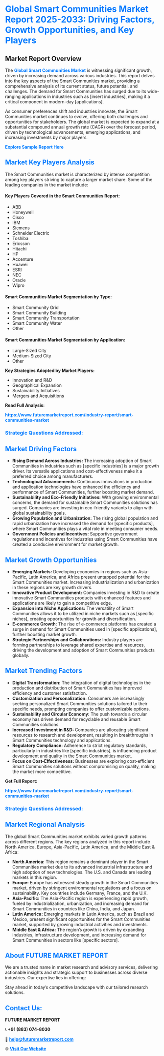 <h1 style="color: #007BFF;">Global Smart Communities Market Report 2025-2033: Driving Factors, Growth Opportunities, and Key Players</h1>

<section id="overview">
<h2>Market Report Overview</h2>
<p>The <a href="https://www.futuremarketreport.com/industry-report/smart-communities-market" style="color: #007BFF; text-decoration: none;"><strong>Global Smart Communities Market</strong></a> is witnessing significant growth, driven by increasing demand across various industries. This report delves into the key aspects of the Smart Communities market, providing a comprehensive analysis of its current status, future potential, and challenges. The demand for Smart Communities has surged due to its wide-ranging applications in industries such as [insert industries], making it a critical component in modern-day [applications].</p>
<p>As consumer preferences shift and industries innovate, the Smart Communities market continues to evolve, offering both challenges and opportunities for stakeholders. The global market is expected to expand at a substantial compound annual growth rate (CAGR) over the forecast period, driven by technological advancements, emerging applications, and increasing investments by major players.</p>
</section>

<section id="overview">
<p><a href="https://www.futuremarketreport.com/request-sample/reportId=96809" style="color: #007BFF; text-decoration: none;"><strong>Explore Sample Report Here</strong></a></p>
</section>

<section id="key-players">
<h2 style="color: #007BFF;">Market Key Players Analysis</h2>
<p>The Smart Communities market is characterized by intense competition among key players striving to capture a larger market share. Some of the leading companies in the market include:</p>
<h4>Key Players Covered in the Smart Communities Report:</h4>
<ul><li>ABB</li><li>Honeywell</li><li>Cisco</li><li>IBM</li><li>Siemens</li><li>Schneider Electric</li><li>Toshiba</li><li>Ericsson</li><li>Hitachi</li><li>HP</li><li>Accenture</li><li>Huawei</li><li>ESRI</li><li>NEC</li><li>Oracle</li><li>Wipro</li></ul>
<h4>Smart Communities Market Segmentation by Type:</h4>
<ul><li>Smart Community Grid</li><li>Smart Community Building</li><li>Smart Community Transportation</li><li>Smart Community Water</li><li>Other</li></ul>

<h4>Smart Communities Market Segmentation by Application:</h4>
<ul><li>Large-Sized City</li><li>Medium-Sized City</li><li>Other</li></ul>
<p><strong>Key Strategies Adopted by Market Players:</strong></p>
<ul>
<li>Innovation and R&D</li>
<li>Geographical Expansion</li>
<li>Sustainability Initiatives</li>
<li>Mergers and Acquisitions</li>
</ul>
</section>

<section>
<p><strong>Read Full Analysis: </strong></p><a href="https://www.futuremarketreport.com/industry-report/smart-communities-market" style="color: #007BFF; text-decoration: none;"><strong>https://www.futuremarketreport.com/industry-report/smart-communities-market</strong></a>
<h3 style="color: #007BFF;">Strategic Questions Addressed:</h3>
</section>

<section id="driving-factors">
<h2 style="color: #007BFF;">Market Driving Factors</h2>
<ul>
<li><strong>Rising Demand Across Industries:</strong> The increasing adoption of Smart Communities in industries such as [specific industries] is a major growth driver. Its versatile applications and cost-effectiveness make it a preferred choice among manufacturers.</li>
<li><strong>Technological Advancements:</strong> Continuous innovations in production and application technologies have enhanced the efficiency and performance of Smart Communities, further boosting market demand.</li>
<li><strong>Sustainability and Eco-Friendly Initiatives:</strong> With growing environmental concerns, the demand for sustainable Smart Communities solutions has surged. Companies are investing in eco-friendly variants to align with global sustainability goals.</li>
<li><strong>Growing Population and Urbanization:</strong> The rising global population and rapid urbanization have increased the demand for [specific products], where Smart Communities plays a vital role in meeting consumer needs.</li>
<li><strong>Government Policies and Incentives:</strong> Supportive government regulations and incentives for industries using Smart Communities have created a conducive environment for market growth.</li>
</ul>
</section>

<section id="growth-opportunities">
<h2 style="color: #007BFF;">Market Growth Opportunities</h2>
<ul>
<li><strong>Emerging Markets:</strong> Developing economies in regions such as Asia-Pacific, Latin America, and Africa present untapped potential for the Smart Communities market. Increasing industrialization and urbanization in these regions are key growth drivers.</li>
<li><strong>Innovative Product Development:</strong> Companies investing in R&D to create innovative Smart Communities products with enhanced features and applications are likely to gain a competitive edge.</li>
<li><strong>Expansion into Niche Applications:</strong> The versatility of Smart Communities allows it to be utilized in niche markets such as [specific niches], creating opportunities for growth and diversification.</li>
<li><strong>E-commerce Growth:</strong> The rise of e-commerce platforms has created a surge in demand for Smart Communities used in [specific applications], further boosting market growth.</li>
<li><strong>Strategic Partnerships and Collaborations:</strong> Industry players are forming partnerships to leverage shared expertise and resources, driving the development and adoption of Smart Communities products globally.</li>
</ul>
</section>

<section id="trending-factors">
<h2 style="color: #007BFF;">Market Trending Factors</h2>
<ul>
<li><strong>Digital Transformation:</strong> The integration of digital technologies in the production and distribution of Smart Communities has improved efficiency and customer satisfaction.</li>
<li><strong>Customization and Personalization:</strong> Consumers are increasingly seeking personalized Smart Communities solutions tailored to their specific needs, prompting companies to offer customizable options.</li>
<li><strong>Sustainability and Circular Economy:</strong> The push towards a circular economy has driven demand for recyclable and reusable Smart Communities solutions.</li>
<li><strong>Increased Investment in R&D:</strong> Companies are allocating significant resources to research and development, resulting in breakthroughs in Smart Communities technology and applications.</li>
<li><strong>Regulatory Compliance:</strong> Adherence to strict regulatory standards, particularly in industries like [specific industries], is influencing product development and quality in the Smart Communities market.</li>
<li><strong>Focus on Cost-Effectiveness:</strong> Businesses are exploring cost-efficient Smart Communities solutions without compromising on quality, making the market more competitive.</li>
</ul>
</section>

<section>
<p><strong>Get Full Report: </strong></p><a href="https://www.futuremarketreport.com/industry-report/smart-communities-market" style="color: #007BFF; text-decoration: none;"><strong>https://www.futuremarketreport.com/industry-report/smart-communities-market</strong></a>
<h3 style="color: #007BFF;">Strategic Questions Addressed:</h3>
</section>


<section id="regional-analysis">
<h2 style="color: #007BFF;">Market Regional Analysis</h2>
<p>The global Smart Communities market exhibits varied growth patterns across different regions. The key regions analyzed in this report include North America, Europe, Asia-Pacific, Latin America, and the Middle East & Africa:</p>
<ul>
<li><strong>North America:</strong> This region remains a dominant player in the Smart Communities market due to its advanced industrial infrastructure and high adoption of new technologies. The U.S. and Canada are leading markets in this region.</li>
<li><strong>Europe:</strong> Europe has witnessed steady growth in the Smart Communities market, driven by stringent environmental regulations and a focus on sustainability. Key countries include Germany, France, and the U.K.</li>
<li><strong>Asia-Pacific:</strong> The Asia-Pacific region is experiencing rapid growth, fueled by industrialization, urbanization, and increasing demand for Smart Communities in countries like China, India, and Japan.</li>
<li><strong>Latin America:</strong> Emerging markets in Latin America, such as Brazil and Mexico, present significant opportunities for the Smart Communities market, supported by growing industrial activities and investments.</li>
<li><strong>Middle East & Africa:</strong> The region’s growth is driven by expanding industries, infrastructure development, and increasing demand for Smart Communities in sectors like [specific sectors].</li>
</ul>
</section>

<footer>
<h2 style="color: #007BFF;">About FUTURE MARKET REPORT</h2>
<p>We are a trusted name in market research and advisory services, delivering actionable insights and strategic support to businesses across diverse industries. Our expertise lies in offering:</p>

<p>Stay ahead in today’s competitive landscape with our tailored research solutions.</p>

<h2 style="color: #007BFF;">Contact Us:</h2>
<p><strong>FUTURE MARKET REPORT</strong></p>
<p>📞 <strong>+91 (883) 074-8030</strong></p>
<p>📧 <strong><a href="mailto:help@futuremarketreport.com" style="color: #007BFF;">help@futuremarketreport.com</a></strong></p>
<p>🌐 <strong><a href="https://www.futuremarketreport.com/" style="color: #007BFF;">Visit Our Website</a></strong></p>
</footer>